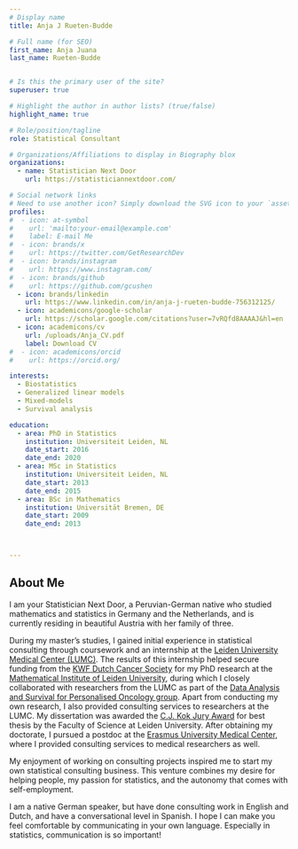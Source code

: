 ```yaml
---
# Display name
title: Anja J Rueten-Budde

# Full name (for SEO)
first_name: Anja Juana
last_name: Rueten-Budde


# Is this the primary user of the site?
superuser: true

# Highlight the author in author lists? (true/false)
highlight_name: true

# Role/position/tagline
role: Statistical Consultant

# Organizations/Affiliations to display in Biography blox
organizations:
  - name: Statistician Next Door
    url: https://statisticiannextdoor.com/

# Social network links
# Need to use another icon? Simply download the SVG icon to your `assets/media/icons/` folder.
profiles:
#  - icon: at-symbol
#    url: 'mailto:your-email@example.com'
#    label: E-mail Me
#  - icon: brands/x
#    url: https://twitter.com/GetResearchDev
#  - icon: brands/instagram
#    url: https://www.instagram.com/
#  - icon: brands/github
#    url: https://github.com/gcushen
  - icon: brands/linkedin
    url: https://www.linkedin.com/in/anja-j-rueten-budde-756312125/
  - icon: academicons/google-scholar
    url: https://scholar.google.com/citations?user=7vRQfd8AAAAJ&hl=en
  - icon: academicons/cv
    url: /uploads/Anja_CV.pdf
    label: Download CV
#  - icon: academicons/orcid
#    url: https://orcid.org/

interests:
  - Biostatistics
  - Generalized linear models
  - Mixed-models
  - Survival analysis

education:
  - area: PhD in Statistics
    institution: Universiteit Leiden, NL
    date_start: 2016
    date_end: 2020
  - area: MSc in Statistics
    institution: Universiteit Leiden, NL
    date_start: 2013
    date_end: 2015
  - area: BSc in Mathematics
    institution: Universität Bremen, DE
    date_start: 2009
    date_end: 2013



---
```


## About Me

I am your Statistician Next Door, a Peruvian-German native who studied mathematics and statistics in Germany and the Netherlands, and is currently residing in beautiful Austria with her family of three. 

During my master’s studies, I gained initial experience in statistical consulting through coursework and an internship at the [Leiden University Medical Center (LUMC)](https://www.lumc.nl). The results of this internship helped secure funding from the [KWF Dutch Cancer Society](https://www.kwf.nl/) for my PhD research at the [Mathematical Institute of Leiden University](https://www.universiteitleiden.nl/en/science/mathematics), during which I closely collaborated with researchers from the LUMC as part of the [Data Analysis and Survival for Personalised Oncology group](https://sites.google.com/view/daspo). Apart from conducting my own research, I also provided consulting services to researchers at the LUMC. My dissertation was awarded the [C.J. Kok Jury Award](https://www.universiteitleiden.nl/en/news/2021/02/anja-ruten-budde-wins-c.j.-kok-jury-award) for best thesis by the Faculty of Science at Leiden University. After obtaining my doctorate, I pursued a postdoc at the [Erasmus University Medical  Center](https://www.erasmusmc.nl/en/), where I provided consulting services to medical researchers as well.

My enjoyment of working on consulting projects inspired me to start my own statistical consulting business. This venture combines my desire for helping people, my passion for statistics, and the autonomy that comes with self-employment.

I am a native German speaker, but have done consulting work in English and Dutch, and have a conversational level in Spanish. I hope I can make you feel comfortable by communicating in your own language. Especially in statistics, communication is so important!